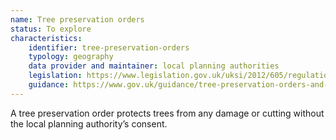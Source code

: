 ```yaml
---
name: Tree preservation orders
status: To explore
characteristics:
    identifier: tree-preservation-orders
    typology: geography
    data provider and maintainer: local planning authorities
    legislation: https://www.legislation.gov.uk/uksi/2012/605/regulation/13/made
    guidance: https://www.gov.uk/guidance/tree-preservation-orders-and-trees-in-conservation-areas#tree-preservation-orders--general
---
```


A tree preservation order protects trees from any damage or cutting without the local planning authority’s consent. 
